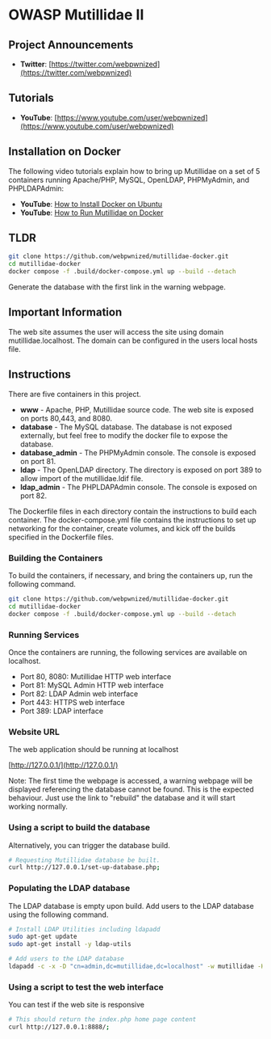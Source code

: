 # OWASP Mutillidae II

## Project Announcements

* **Twitter**: [https://twitter.com/webpwnized](https://twitter.com/webpwnized)

## Tutorials

* **YouTube**: [https://www.youtube.com/user/webpwnized](https://www.youtube.com/user/webpwnized)

## Installation on Docker

The following video tutorials explain how to bring up Mutillidae on a set of 5 containers running Apache/PHP, MySQL, OpenLDAP, PHPMyAdmin, and PHPLDAPAdmin:
* **YouTube**: [How to Install Docker on Ubuntu](https://www.youtube.com/watch?v=Y_2JVREtDFk)
* **YouTube**: [How to Run Mutillidae on Docker](https://www.youtube.com/watch?v=9RH4l8ff-yg)

## TLDR

```bash
git clone https://github.com/webpwnized/mutillidae-docker.git
cd mutillidae-docker
docker compose -f .build/docker-compose.yml up --build --detach
```

Generate the database with the first link in the warning webpage.

## Important Information

The web site assumes the user will access the site using domain mutillidae.localhost. The domain can be configured in the users local hosts file.

## Instructions

There are five containers in this project. 

- **www** - Apache, PHP, Mutillidae source code. The web site is exposed on ports 80,443, and 8080.
- **database** - The MySQL database. The database is not exposed externally, but feel free to modify the docker file to expose the database.
- **database_admin** - The PHPMyAdmin console. The console is exposed on port 81.
- **ldap** - The OpenLDAP directory. The directory is exposed on port 389 to allow import of the mutillidae.ldif file.
- **ldap_admin** - The PHPLDAPAdmin console. The console is exposed on port 82.

The Dockerfile files in each directory contain the instructions to build each container. The docker-compose.yml file contains the instructions to set up networking for the container, create volumes, and kick off the builds specified in the Dockerfile files.

### Building the Containers

To build the containers, if necessary, and bring the containers up, run the following command.

```bash
git clone https://github.com/webpwnized/mutillidae-docker.git
cd mutillidae-docker
docker compose -f .build/docker-compose.yml up --build --detach
```

### Running Services

Once the containers are running, the following services are available on localhost.

- Port 80, 8080: Mutillidae HTTP web interface
- Port 81: MySQL Admin HTTP web interface
- Port 82: LDAP Admin web interface
- Port 443: HTTPS web interface
- Port 389: LDAP interface

### Website URL

The web application should be running at localhost

[http://127.0.0.1/](http://127.0.0.1/)

Note: The first time the webpage is accessed, a warning webpage will be displayed referencing the database cannot be found. This is the expected behaviour. Just use the link to "rebuild" the database and it will start working normally.

### Using a script to build the database

Alternatively, you can trigger the database build.

```bash
# Requesting Mutillidae database be built.
curl http://127.0.0.1/set-up-database.php;
```

### Populating the LDAP database

The LDAP database is empty upon build. Add users to the LDAP database using the following command.

```bash
# Install LDAP Utilities including ldapadd
sudo apt-get update
sudo apt-get install -y ldap-utils

# Add users to the LDAP database
ldapadd -c -x -D "cn=admin,dc=mutillidae,dc=localhost" -w mutillidae -H ldap://localhost:389 -f .build/ldap/configuration/ldif/mutillidae.ldif
```

### Using a script to test the web interface

You can test if the web site is responsive

```bash
# This should return the index.php home page content
curl http://127.0.0.1:8888/;
```
